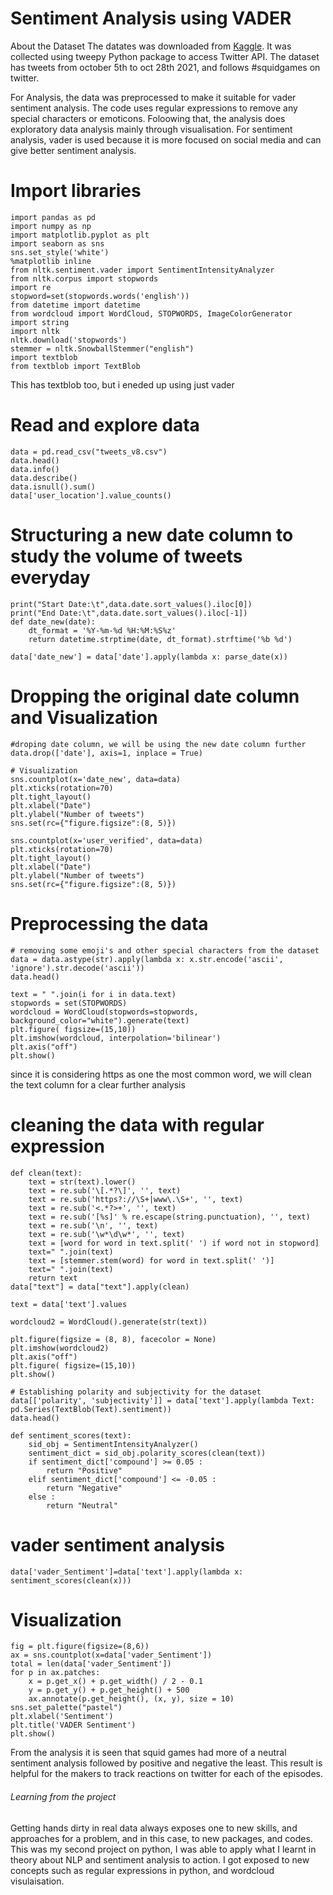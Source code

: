 # Sentiment Analysis using VADER 

About the Dataset 
The datates was downloaded from [Kaggle](https://www.kaggle.com/datasets/deepcontractor/squid-game-netflix-twitter-data). It was collected using tweepy Python package to access Twitter API. The dataset has tweets from october 5th to oct 28th 2021, and follows #squidgames on twitter. 

For Analysis, the data was preprocessed to make it suitable for vader sentiment analysis. The code uses regular expressions to remove any special characters or emoticons. Foloowing that, the analysis does exploratory data analysis mainly through visualisation. 
For sentiment analysis, vader is used because it is more focused on social media and can give better sentiment analysis. 


# Import libraries 
```
import pandas as pd
import numpy as np 
import matplotlib.pyplot as plt
import seaborn as sns
sns.set_style('white')
%matplotlib inline
from nltk.sentiment.vader import SentimentIntensityAnalyzer
from nltk.corpus import stopwords
import re
stopword=set(stopwords.words('english'))
from datetime import datetime
from wordcloud import WordCloud, STOPWORDS, ImageColorGenerator
import string
import nltk
nltk.download('stopwords')
stemmer = nltk.SnowballStemmer("english")
import textblob 
from textblob import TextBlob
```
This has textblob too, but i eneded up using just vader 

# Read and explore data 
```
data = pd.read_csv("tweets_v8.csv")
data.head()
data.info()
data.describe()
data.isnull().sum()
data['user_location'].value_counts()
```

# Structuring a new date column to study the volume of tweets everyday
```
print("Start Date:\t",data.date.sort_values().iloc[0])
print("End Date:\t",data.date.sort_values().iloc[-1])
def date_new(date):
    dt_format = '%Y-%m-%d %H:%M:%S%z'
    return datetime.strptime(date, dt_format).strftime('%b %d')

data['date_new'] = data['date'].apply(lambda x: parse_date(x))
```
# Dropping the original date column and Visualization 
```
#droping date column, we will be using the new date column further 
data.drop(['date'], axis=1, inplace = True)

# Visualization 
sns.countplot(x='date_new', data=data)
plt.xticks(rotation=70)
plt.tight_layout()
plt.xlabel("Date")
plt.ylabel("Number of tweets")
sns.set(rc={"figure.figsize":(8, 5)})
```
```
sns.countplot(x='user_verified', data=data)
plt.xticks(rotation=70)
plt.tight_layout()
plt.xlabel("Date")
plt.ylabel("Number of tweets")
sns.set(rc={"figure.figsize":(8, 5)})
```

# Preprocessing the data 
```
# removing some emoji's and other special characters from the dataset
data = data.astype(str).apply(lambda x: x.str.encode('ascii', 'ignore').str.decode('ascii'))
data.head()
```

```
text = " ".join(i for i in data.text)
stopwords = set(STOPWORDS)
wordcloud = WordCloud(stopwords=stopwords, background_color="white").generate(text)
plt.figure( figsize=(15,10))
plt.imshow(wordcloud, interpolation='bilinear')
plt.axis("off")
plt.show()
```
since it is considering https as one the most common word, we will clean the text column for a clear further analysis

# cleaning the data with regular expression
```
def clean(text):
    text = str(text).lower()
    text = re.sub('\[.*?\]', '', text)
    text = re.sub('https?://\S+|www\.\S+', '', text)
    text = re.sub('<.*?>+', '', text)
    text = re.sub('[%s]' % re.escape(string.punctuation), '', text)
    text = re.sub('\n', '', text)
    text = re.sub('\w*\d\w*', '', text)
    text = [word for word in text.split(' ') if word not in stopword]
    text=" ".join(text)
    text = [stemmer.stem(word) for word in text.split(' ')]
    text=" ".join(text)
    return text
data["text"] = data["text"].apply(clean)
```

```
text = data['text'].values 

wordcloud2 = WordCloud().generate(str(text))

plt.figure(figsize = (8, 8), facecolor = None) 
plt.imshow(wordcloud2)
plt.axis("off")
plt.figure( figsize=(15,10))
plt.show()
```

```
# Establishing polarity and subjectivity for the dataset 
data[['polarity', 'subjectivity']] = data['text'].apply(lambda Text: pd.Series(TextBlob(Text).sentiment))
data.head()
```

```
def sentiment_scores(text):
    sid_obj = SentimentIntensityAnalyzer()
    sentiment_dict = sid_obj.polarity_scores(clean(text))
    if sentiment_dict['compound'] >= 0.05 :
        return "Positive"
    elif sentiment_dict['compound'] <= -0.05 :
        return "Negative"
    else :
        return "Neutral"
```
# vader sentiment analysis 
```
data['vader_Sentiment']=data['text'].apply(lambda x: sentiment_scores(clean(x)))
```
# Visualization 
```
fig = plt.figure(figsize=(8,6))
ax = sns.countplot(x=data['vader_Sentiment'])
total = len(data['vader_Sentiment'])
for p in ax.patches:
    x = p.get_x() + p.get_width() / 2 - 0.1
    y = p.get_y() + p.get_height() + 500
    ax.annotate(p.get_height(), (x, y), size = 10)
sns.set_palette("pastel")
plt.xlabel('Sentiment')
plt.title('VADER Sentiment')
plt.show()
```

From the analysis it is seen that squid games had more of a neutral sentiment analysis followed by positive and negative the least. This result is helpful for the makers to track reactions on twitter for each of the episodes. 

###### Learning from the project

Getting hands dirty in real data always exposes one to new skills, and approaches for a problem, and in this case, to new packages, and codes. This was my second project on python, I was able to apply what I learnt in theory about NLP and sentiment analysis to action. I got exposed to new concepts such as regular expressions in python, and wordcloud visulaisation. 
